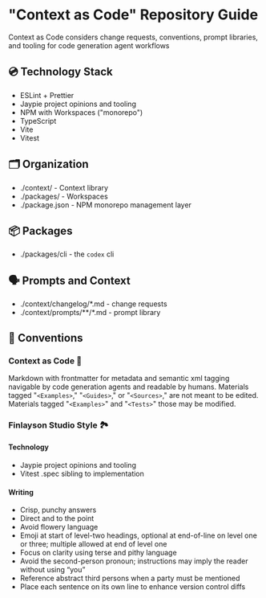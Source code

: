 # "Context as Code" Repository Guide

Context as Code considers change requests, conventions, prompt libraries, and tooling for code generation agent workflows

## 💿 Technology Stack

* ESLint + Prettier
* Jaypie project opinions and tooling
* NPM with Workspaces ("monorepo")
* TypeScript
* Vite
* Vitest

## 🗂️ Organization

* ./context/ - Context library
* ./packages/ - Workspaces
* ./package.json - NPM monorepo management layer

## 📦 Packages

* ./packages/cli - the `codex` cli

## 🗣️ Prompts and Context

* ./context/changelog/*.md - change requests
* ./context/prompts/**/*.md - prompt library

## 📙 Conventions

### Context as Code 🩶

Markdown with frontmatter for metadata and semantic xml tagging navigable by code generation agents and readable by humans.
Materials tagged "`<Examples>`," "`<Guides>`," or "`<Sources>`," are not meant to be edited.
Materials tagged "`<Examples>`" and "`<Tests>`" those may be modified.

### Finlayson Studio Style 🏞️

#### Technology

* Jaypie project opinions and tooling
* Vitest .spec sibling to implementation

#### Writing

* Crisp, punchy answers
* Direct and to the point
* Avoid flowery language
* Emoji at start of level-two headings, optional at end-of-line on level one or three; multiple allowed at end of level one
* Focus on clarity using terse and pithy language
* Avoid the second-person pronoun; instructions may imply the reader without using “you”
* Reference abstract third persons when a party must be mentioned
* Place each sentence on its own line to enhance version control diffs
